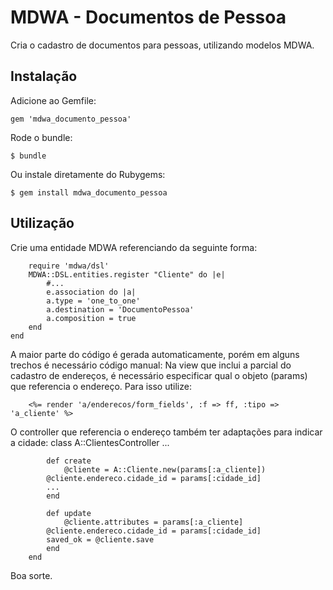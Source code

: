 # MDWA - Documentos de Pessoa

Cria o cadastro de documentos para pessoas, utilizando modelos MDWA.

## Instalação

Adicione ao Gemfile:

    gem 'mdwa_documento_pessoa'

Rode o bundle:

    $ bundle

Ou instale diretamente do Rubygems:

    $ gem install mdwa_documento_pessoa

## Utilização

Crie uma entidade MDWA referenciando da seguinte forma:

		require 'mdwa/dsl'
		MDWA::DSL.entities.register "Cliente" do |e|
			#...
			e.association do |a|
	    	a.type = 'one_to_one'
	    	a.destination = 'DocumentoPessoa' 
	    	a.composition = true
	  	end
  	end

A maior parte do código é gerada automaticamente, porém em alguns trechos é necessário código manual:
Na view que inclui a parcial do cadastro de endereços, é necessário especificar qual o objeto (params) que referencia o endereço. Para isso utilize:
		
		<%= render 'a/enderecos/form_fields', :f => ff, :tipo => 'a_cliente' %>

O controller que referencia o endereço também ter adaptações para indicar a cidade:
		class A::ClientesController ...

			def create
				@cliente = A::Cliente.new(params[:a_cliente])
		    @cliente.endereco.cidade_id = params[:cidade_id]
		    ...
			end

			def update
				@cliente.attributes = params[:a_cliente]
		    @cliente.endereco.cidade_id = params[:cidade_id]
		    saved_ok = @cliente.save
			end
		end

Boa sorte.
